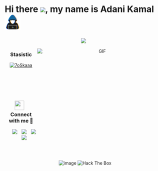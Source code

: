 # Hi there </b><img src="https://media.giphy.com/media/hvRJCLFzcasrR4ia7z/giphy.gif" width="35">, my name is Adani Kamal <picture><img src = "https://github.com/0xAbdulKhalid/0xAbdulKhalid/raw/main/assets/mdImages/about_me.gif" width = 50px></picture>

<p align="center">
  <a href="https://github.com/DenverCoder1/readme-typing-svg"><img src="https://readme-typing-svg.herokuapp.com?font=Time+New+Roman&color=Green&size=25&center=true&vCenter=true&width=600&height=100&lines=H3110+&hearts;++;Cybersecurity+Enthusiast;CTF+at+spare+time,;Love+to+learn+new+stuffs..<3"></a>
</p>

<!-- Comment -->


<!-- GIF -->
<a target="_blank" align="center">
  <img align="right" top="500" height="300" width="400" alt="GIF" src="https://media.giphy.com/media/SWoSkN6DxTszqIKEqv/giphy.gif">
</a>

<h3 align="center" >Stasistic</h3></summary>
        <p align="center">
          <a href="https://github.com/1999AZZAR/">
          <!-- <img width="49.5%" src="https://github-readme-stats.vercel.app/api?username=adanikamal&show_icons=true&theme=gruvbox&hide_border=true" /> -->
          <img src="https://github-readme-streak-stats.herokuapp.com/?user=adanikamal&theme=tokyonight_duo" alt="7oSkaaa" />
          </a>
       </p>

<br><br><br><br>

<!-- MedSOS -->

<h3 align="center" > <img src="https://media.giphy.com/media/iY8CRBdQXODJSCERIr/giphy.gif" width="30" height="30" style="margin-right: 10px;">Connect with me 🤝 </h3>

<p align="center">
 <div align="center"  class="icons-social" style="margin-left: 10px;">
    <a style="margin-left: 10px;"  target="_blank" href="https://www.linkedin.com/in/adani-kamal/">
			<img src="https://img.icons8.com/doodle/40/000000/linkedin--v2.png"></a>
    <a style="margin-left: 10px;" target="_blank" href="https://github.com/AdaniKamal">
		  <img src="https://img.icons8.com/doodle/40/000000/github--v1.png"></a>
		<a style="margin-left: 10px;" target="_blank" href="https://twitter.com/my_r3in3">
			<img src="https://img.icons8.com/doodle/1x/twitter-squared--v2.png" ></a>
		<a style="margin-left: 10px;" target="_blank" href="https://www.youtube.com/channel/UC-ZdNkKNHC6KguDqNFKO2Nw?view_as=subscriber">
			<img src="https://img.icons8.com/doodle/1x/youtube--v2.png" ></a>
 
<br><br>

![image](https://user-images.githubusercontent.com/44063862/106121175-3a875800-6192-11eb-9fcd-6197e43d108c.png)
<img src="http://www.hackthebox.eu/badge/image/74162" alt="Hack The Box">

 </p>
</div>
